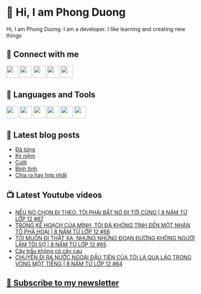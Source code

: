 # 👋 Hi, I am Phong Duong

Hi, I am Phong Duong. I am a developer. I like learning and creating new things

## 🔗 Connect with me
[<img height="32" width="32" src="https://cdn.jsdelivr.net/npm/simple-icons@v3/icons/youtube.svg" />](https://www.youtube.com/channel/UCXykqt3V2-9bYXKWZRcH0rA)
[<img height="32" width="32" src="https://cdn.jsdelivr.net/npm/simple-icons@v3/icons/instagram.svg" />](https://www.instagram.com/phongduonglh)
[<img height="32" width="32" src="https://cdn.jsdelivr.net/npm/simple-icons@v3/icons/twitter.svg" />](https://twitter.com/phongduonglh)
[<img height="32" width="32" src="https://cdn.jsdelivr.net/npm/simple-icons@v3/icons/facebook.svg" />](https://www.facebook.com/phongduonglh)
[<img height="32" width="32" src="https://cdn.jsdelivr.net/npm/simple-icons@v3/icons/linkedin.svg" />](https://www.linkedin.com/in/phongduonglh)

## 🧰 Languages and Tools

[<img height="32" width="32" src="https://cdn.jsdelivr.net/npm/simple-icons@v3/icons/javascript.svg" />](javascript)
[<img height="32" width="32" src="https://cdn.jsdelivr.net/npm/simple-icons@v3/icons/html5.svg" />](html5)
[<img height="32" width="32" src="https://cdn.jsdelivr.net/npm/simple-icons@v3/icons/css3.svg" />](css3)
[<img height="32" width="32" src="https://cdn.jsdelivr.net/npm/simple-icons@v3/icons/node-dot-js.svg" />](nodejs)
[<img height="32" width="32" src="https://cdn.jsdelivr.net/npm/simple-icons@v3/icons/react.svg" />](react)
[<img height="32" width="32" src="https://cdn.jsdelivr.net/npm/simple-icons@v3/icons/vue-dot-js.svg" />](vue)

## 📝 Latest blog posts

<!-- BLOG-POST-LIST:START -->
- [Đã từng](https://phongduong.dev/blog/2021/07/da-tung/)
- [Kỷ niệm](https://phongduong.dev/blog/2021/07/ky-niem/)
- [Cười](https://phongduong.dev/blog/2021/07/cuoi/)
- [Bình tĩnh](https://phongduong.dev/blog/2021/07/binh-tinh/)
- [Chia ra hay hợp nhất](https://phongduong.dev/blog/2021/07/chia-ra-hay-hop-nhat/)
<!-- BLOG-POST-LIST:END -->

## 📺 Latest Youtube videos

<!-- YOUTUBE-VIDEO-LIST:START -->
- [NẾU NÓ CHỌN ĐI THEO, TÔI PHẢI BẮT NÓ ĐI TỚI CÙNG | 8 NĂM TỪ LỚP 12 #67](https://www.youtube.com/watch?v=90QY0EdeRkM)
- [TRONG KẾ HOẠCH CỦA MÌNH, TÔI ĐÃ KHÔNG TÍNH ĐẾN MỘT NHÂN TỐ PHÁ HOẠI | 8 NĂM TỪ LỚP 12 #66](https://www.youtube.com/watch?v=0FzFpIaVZok)
- [TÔI MUỐN ĐI THẬT XA, NHƯNG NHỮNG ĐOẠN ĐƯỜNG KHÔNG NGƯỜI LÀM TÔI SỢ | 8 NĂM TỪ LỚP 12 #65](https://www.youtube.com/watch?v=4W_QiNnt-Ig)
- [Cây trầu không có cây cau](https://www.youtube.com/watch?v=HMMM-RlsXu0)
- [CHUYẾN ĐI RA NƯỚC NGOÀI ĐẦU TIÊN CỦA TÔI LÀ QUA LÀO TRONG VÒNG MỘT TIẾNG | 8 NĂM TỪ LỚP 12 #64](https://www.youtube.com/watch?v=4SOsiH6icZs)
<!-- YOUTUBE-VIDEO-LIST:END -->

## [💌 Subscribe to my newsletter](https://koogio.substack.com/)
